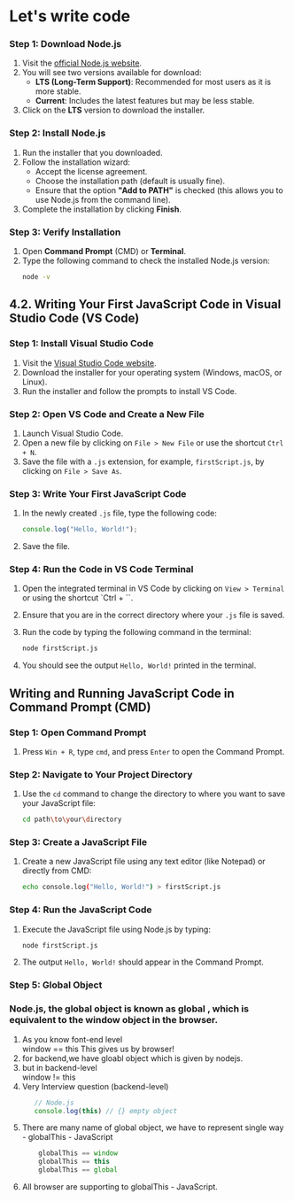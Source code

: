 # Let's write code

### Step 1: Download Node.js

1. Visit the [official Node.js website](https://nodejs.org/).
2. You will see two versions available for download:
   - **LTS (Long-Term Support)**: Recommended for most users as it is more stable.
   - **Current**: Includes the latest features but may be less stable.
3. Click on the **LTS** version to download the installer.

### Step 2: Install Node.js

1. Run the installer that you downloaded.
2. Follow the installation wizard:
   - Accept the license agreement.
   - Choose the installation path (default is usually fine).
   - Ensure that the option **"Add to PATH"** is checked (this allows you to use Node.js from the command line).
3. Complete the installation by clicking **Finish**.

### Step 3: Verify Installation

1. Open **Command Prompt** (CMD) or **Terminal**.
2. Type the following command to check the installed Node.js version:
   ```bash
   node -v
## 4.2. Writing Your First JavaScript Code in Visual Studio Code (VS Code)

### Step 1: Install Visual Studio Code
1. Visit the [Visual Studio Code website](https://code.visualstudio.com/).
2. Download the installer for your operating system (Windows, macOS, or Linux).
3. Run the installer and follow the prompts to install VS Code.

### Step 2: Open VS Code and Create a New File
1. Launch Visual Studio Code.
2. Open a new file by clicking on `File > New File` or use the shortcut `Ctrl + N`.
3. Save the file with a `.js` extension, for example, `firstScript.js`, by clicking on `File > Save As`.

### Step 3: Write Your First JavaScript Code
1. In the newly created `.js` file, type the following code:

    ```javascript
    console.log("Hello, World!");
    ```
2. Save the file.

### Step 4: Run the Code in VS Code Terminal
1. Open the integrated terminal in VS Code by clicking on `View > Terminal` or using the shortcut `Ctrl + ``.
2. Ensure that you are in the correct directory where your `.js` file is saved.
3. Run the code by typing the following command in the terminal:

    ```bash
    node firstScript.js
    ```
4. You should see the output `Hello, World!` printed in the terminal.

##  Writing and Running JavaScript Code in Command Prompt (CMD)

### Step 1: Open Command Prompt
1. Press `Win + R`, type `cmd`, and press `Enter` to open the Command Prompt.

### Step 2: Navigate to Your Project Directory
1. Use the `cd` command to change the directory to where you want to save your JavaScript file:

    ```bash
    cd path\to\your\directory
    ```

### Step 3: Create a JavaScript File
1. Create a new JavaScript file using any text editor (like Notepad) or directly from CMD:

    ```bash
    echo console.log("Hello, World!") > firstScript.js
    ```

### Step 4: Run the JavaScript Code
1. Execute the JavaScript file using Node.js by typing:

    ```bash
    node firstScript.js
    ```
2. The output `Hello, World!` should appear in the Command Prompt.


### Step 5: Global Object
### Node.js, the global object is known as global , which is equivalent to the window object in the browser.

1. As you know font-end level <br>
   window == this 
   This gives us by browser!
2. for backend,we have gloabl object which is given by nodejs.
3. but in backend-level <br>
  window != this
4. Very Interview question (backend-level)
    ```js
       // Node.js
       console.log(this) // {} empty object
    ``` 
5. There are many name of global object, we have to represent single way - globalThis - JavaScript 
   ```js
       globalThis == window
       globalThis == this
       globalThis == global
    ```
6. All browser are supporting to globalThis - JavaScript. 
 
